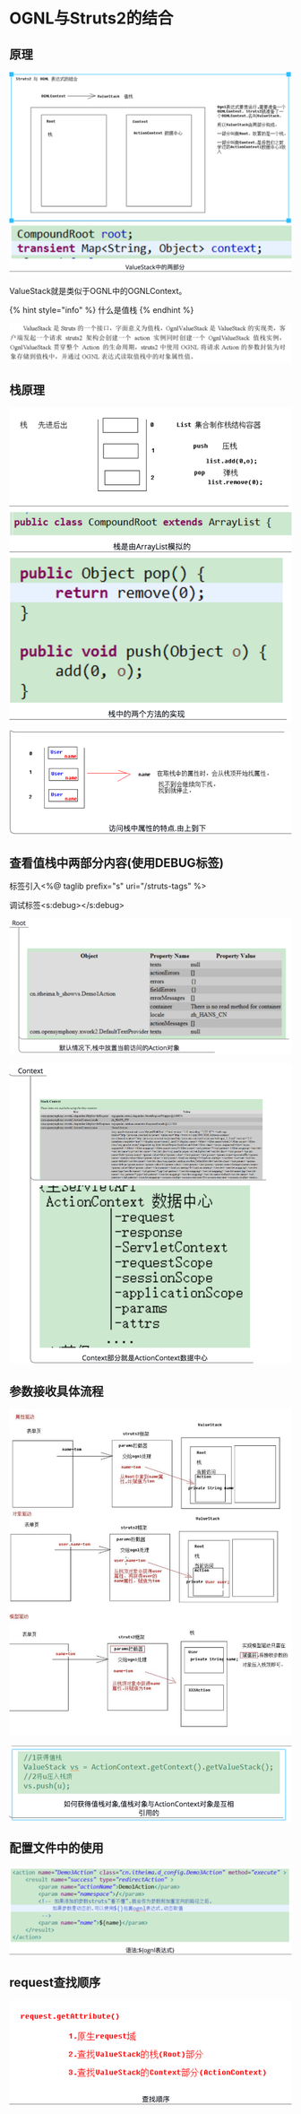 # OGNL与Struts2的结合

## 原理

![](../../../.gitbook/assets/image%20%2811%29.png)

ValueStack就是类似于OGNL中的OGNLContext。

{% hint style="info" %}
什么是值栈
{% endhint %}

![](../../../.gitbook/assets/image%20%2883%29.png)



## 栈原理

![](../../../.gitbook/assets/image.png)

![](../../../.gitbook/assets/image%20%2821%29.png)

## 查看值栈中两部分内容\(使用DEBUG标签\)

标签引入&lt;%@ taglib prefix="s" uri="/struts-tags" %&gt;

调试标签&lt;s:debug&gt;&lt;/s:debug&gt;

![](../../../.gitbook/assets/image%20%2838%29.png)

![](../../../.gitbook/assets/image%20%2852%29.png)

## 参数接收具体流程

![](../../../.gitbook/assets/image%20%286%29.png)

![](../../../.gitbook/assets/image%20%2830%29.png)

## 配置文件中的使用

![](../../../.gitbook/assets/image%20%289%29.png)

## request查找顺序

![](../../../.gitbook/assets/image%20%2824%29.png)

